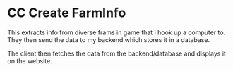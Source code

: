 # CC Create FarmInfo

This extracts info from diverse frams in game that i hook up a computer to. 
They then send the data to my backend which stores it in a database. 

The client then fetches the data from the backend/database and displays it on the website. 
